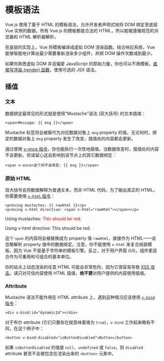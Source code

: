 # 模板语法

Vue.js 使用了基于 HTML 的模板语法，允许开发者声明式地将 DOM 绑定至底层 Vue 实例的数据。所有 Vue.js 的模板都是合法的 HTML，所以能被遵循规范的浏览器和 HTML 解析器解析。

在底层的实现上，Vue 将模板编译成虚拟 DOM 渲染函数。结合响应系统，Vue 能够智能地计算出最少需要重新渲染多少组件，并把 DOM 操作次数减到最少。

如果你熟悉虚拟 DOM 并且偏爱 JavaScript 的原始力量，你也可以不用模板，[直接写渲染 (render) 函数](https://v2.cn.vuejs.org/v2/guide/render-function.html)，使用可选的 JSX 语法。



## 插值

### 文本

数据绑定最常见的形式就是使用“Mustache”语法 (双大括号) 的文本插值：

```
<span>Message: {{ msg }}</span>
```

Mustache 标签将会被替代为对应数据对象上 `msg` property 的值。无论何时，绑定的数据对象上 `msg` property 发生了改变，插值处的内容都会更新。

通过使用 [v-once 指令](https://v2.cn.vuejs.org/v2/api/#v-once)，你也能执行一次性地插值，当数据改变时，插值处的内容不会更新。但请留心这会影响到该节点上的其它数据绑定：

```
<span v-once>这个将不会改变: {{ msg }}</span>
```



### 原始 HTML

双大括号会将数据解释为普通文本，而非 HTML 代码。为了输出真正的 HTML，你需要使用 [`v-html` 指令](https://v2.cn.vuejs.org/v2/api/#v-html)：

```
<p>Using mustaches: {{ rawHtml }}</p>
<p>Using v-html directive: <span v-html="rawHtml"></span></p>
```

Using mustaches: <span style="color: red">This should be red.</span>

Using v-html directive: This should be red.

这个 `span` 的内容将会被替换成为 property 值 `rawHtml`，直接作为 HTML——会忽略解析 property 值中的数据绑定。注意，你不能使用 `v-html` 来复合局部模板，因为 Vue 不是基于字符串的模板引擎。反之，对于用户界面 (UI)，组件更适合作为可重用和可组合的基本单位。

你的站点上动态渲染的任意 HTML 可能会非常危险，因为它很容易导致 [XSS 攻击](https://en.wikipedia.org/wiki/Cross-site_scripting)。请只对可信内容使用 HTML 插值，**绝不要**对用户提供的内容使用插值。



### Attribute

Mustache 语法不能作用在 HTML attribute 上，遇到这种情况应该使用 [`v-bind` 指令](https://v2.cn.vuejs.org/v2/api/#v-bind)：

```
<div v-bind:id="dynamicId"></div>
```

对于布尔 attribute (它们只要存在就意味着值为 `true`)，`v-bind` 工作起来略有不同，在这个例子中：

```
<button v-bind:disabled="isButtonDisabled">Button</button>
```

如果 `isButtonDisabled` 的值是 `null`、`undefined` 或 `false`，则 `disabled` attribute 甚至不会被包含在渲染出来的 `<button>` 元素中。